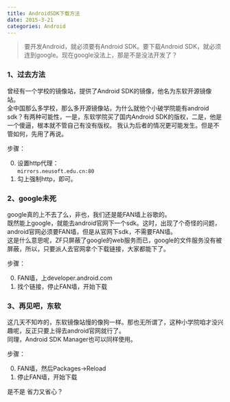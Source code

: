 ```yaml
---
title: AndroidSDK下载方法
date: 2015-3-21
categories: Android
---
```

>要开发Android，就必须要有Android SDK。要下载Android SDK，就必须连到google。现在google没法上，那是不是没法开发了？


### 1、过去方法

曾经有一个学校的镜像站，提供了Android SDK的镜像，他名为东软开源镜像站。  
全中国那么多学校，那么多开源镜像站，为什么就他个小破学院能有android sdk？有两种可能性，一是，东软学院买了国内Android SDK的版权，二是，他是一个傻逼，根本就不管自己有没有版权。
我认为后者的情况更可能发生。但是不管如何，先用了再说。

步骤：

0. 设置http代理：  
`mirrors.neusoft.edu.cn:80`
0. 勾上强制http，即可。
### 2、google未死

google真的上不去了么，非也，我们还是能FAN墙上谷歌的。  
既然能上google，就能去android官网下一个sdk。这时，出现了个奇怪的问题，android官网必须要FAN墙，但是从官网下sdk，不需要FAN墙。  
这是什么意思呢，ZF只屏蔽了google的web服务而已，google的文件服务没有被屏蔽，所以，只要派人去官网拿个下载链接，大家都能下了。  

步骤：

0. FAN墙，上developer.android.com
0. 找个链接，停止FAN墙，开始下载
### 3、再见吧，东软

这几天不知咋的，东软镜像站慢的像狗一样。那也无所谓了，这种小学院咱才没兴趣呢，反正只要上得去android官网就行了。  
同理，Android SDK Manager也可以同样使用。

步骤：

0. FAN墙，然后Packages->Reload
0. 停止FAN墙，开始下载

是不是 省力又省心？
